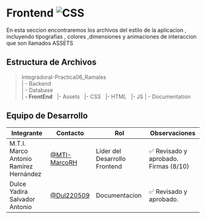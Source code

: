 # Frontend ![CSS](https://img.shields.io/badge/CSS-239120?&style=for-the-badge&logo=css3&logoColor=white)


 En esta seccion encontraremos los archivos del estilo de la aplicacion , incluyendo tipografias , colores ,dimensiones y animaciones de interaccion que son llamados ASSETS
## Estructura de Archivos

>IntegradoraI-Practica06_Ramales<br>
>| - Backend <br>
>| - Database<br>
>| **- FrontEnd**
>&nbsp;&nbsp;|- Assets
>&nbsp;&nbsp;|- CSS
>&nbsp;&nbsp;|- HTML
>&nbsp;&nbsp;|- JS
>| - Documentation<br>


## Equipo de Desarrollo

|Integrante|Contacto|Rol|Observaciones|
|------------|--------|---|---|
|M.T.I. Marco Antonio Ramírez Hernández|[@MTI-MarcoRH](https://github.com/MTI-MarcoRH)|Líder del  Desarrollo Frontend |✅ Revisado y aprobado. Firmas (8/10)|
|Dulce Yadira Salvador Antonio|[@Dul220509](https://github.com/Dul220509)|Documentacion|✅ Revisado y aprobado.|
